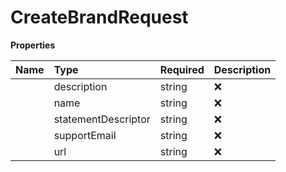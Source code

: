# CreateBrandRequest



**Properties**

| Name | Type | Required | Description |
| :-------- | :----------| :----------| :----------|
    | description | string | ❌ |  |
    | name | string | ❌ |  |
    | statementDescriptor | string | ❌ |  |
    | supportEmail | string | ❌ |  |
    | url | string | ❌ |  |




<!-- This file was generated by liblab | https://liblab.com/ -->